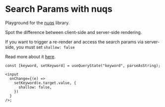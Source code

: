 # Search Params with nuqs

Playground for the [nuqs](https://nuqs.47ng.com/) library.

Spot the difference between client-side and server-side rendering.

If you want to trigger a re-render and access the search params via server-side,
you must set `shallow: false`

Read more about it [here](https://nuqs.47ng.com/docs/options#shallow).

```tsx
const [keyword, setKeyword] = useQueryState("keyword", parseAsString);

<input
  onChange={(e) =>
    setKeyword(e.target.value, {
      shallow: false,
    })
  }
/>;
```
